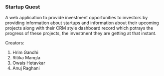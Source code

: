 <h3>Startup Quest</h3>

<p>A web application to provide investment opportunities to investors by providing information about startups and information about their upcoming projects along with their CRM style dashboard record which potrays the progress of these projects, the investment they are getting at that instant.</p>

<p>Creators:</p>
<ol>
  <li>Hrim Gandhi</li>
  <li>Ritika Mangla</li>
  <li>Owais Hetavkar</li>
  <li>Anuj Raghani</li>
<ol>
